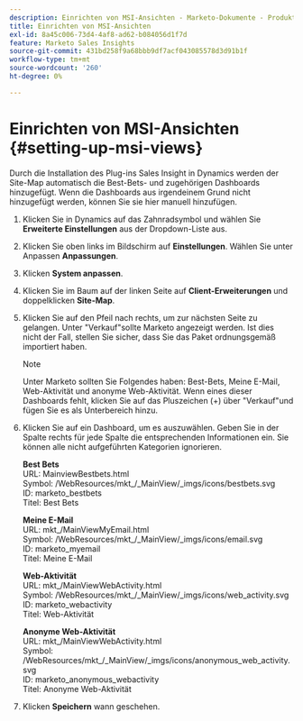 ```yaml
---
description: Einrichten von MSI-Ansichten - Marketo-Dokumente - Produktdokumentation
title: Einrichten von MSI-Ansichten
exl-id: 8a45c006-73d4-4af8-ad62-b084056d1f7d
feature: Marketo Sales Insights
source-git-commit: 431bd258f9a68bbb9df7acf043085578d3d91b1f
workflow-type: tm+mt
source-wordcount: '260'
ht-degree: 0%

---
```


# Einrichten von MSI-Ansichten {#setting-up-msi-views}

Durch die Installation des Plug-ins Sales Insight in Dynamics werden der Site-Map automatisch die Best-Bets- und zugehörigen Dashboards hinzugefügt. Wenn die Dashboards aus irgendeinem Grund nicht hinzugefügt werden, können Sie sie hier manuell hinzufügen.

1. Klicken Sie in Dynamics auf das Zahnradsymbol und wählen Sie **Erweiterte Einstellungen** aus der Dropdown-Liste aus.

1. Klicken Sie oben links im Bildschirm auf **Einstellungen**. Wählen Sie unter Anpassen **Anpassungen**.

1. Klicken **System anpassen**.

1. Klicken Sie im Baum auf der linken Seite auf **Client-Erweiterungen** und doppelklicken **Site-Map**.

1. Klicken Sie auf den Pfeil nach rechts, um zur nächsten Seite zu gelangen. Unter &quot;Verkauf&quot;sollte Marketo angezeigt werden. Ist dies nicht der Fall, stellen Sie sicher, dass Sie das Paket ordnungsgemäß importiert haben.

   >[!NOTE]
   >
   >Unter Marketo sollten Sie Folgendes haben: Best-Bets, Meine E-Mail, Web-Aktivität und anonyme Web-Aktivität. Wenn eines dieser Dashboards fehlt, klicken Sie auf das Pluszeichen (+) über &quot;Verkauf&quot;und fügen Sie es als Unterbereich hinzu.

1. Klicken Sie auf ein Dashboard, um es auszuwählen. Geben Sie in der Spalte rechts für jede Spalte die entsprechenden Informationen ein. Sie können alle nicht aufgeführten Kategorien ignorieren.

   **Best Bets**</br>
URL: MainviewBestbets.html</br>
Symbol: /WebResources/mkt_/_MainView/_imgs/icons/bestbets.svg</br>
ID: marketo_bestbets</br>
Titel: Best Bets

   **Meine E-Mail**</br>
URL: mkt_/MainViewMyEmail.html</br>
Symbol: /WebResources/mkt_/_MainView/_imgs/icons/email.svg</br>
ID: marketo_myemail</br>
Titel: Meine E-Mail

   **Web-Aktivität**</br>
URL: mkt_/MainViewWebActivity.html</br>
Symbol: /WebResources/mkt_/_MainView/_imgs/icons/web_activity.svg</br>
ID: marketo_webactivity</br>
Titel: Web-Aktivität

   **Anonyme Web-Aktivität**</br>
URL: mkt_/MainViewWebActivity.html</br>
Symbol: /WebResources/mkt_/_MainView/_imgs/icons/anonymous_web_activity.svg</br>
ID: marketo_anonymous_webactivity</br>
Titel: Anonyme Web-Aktivität

1. Klicken **Speichern** wann geschehen.
